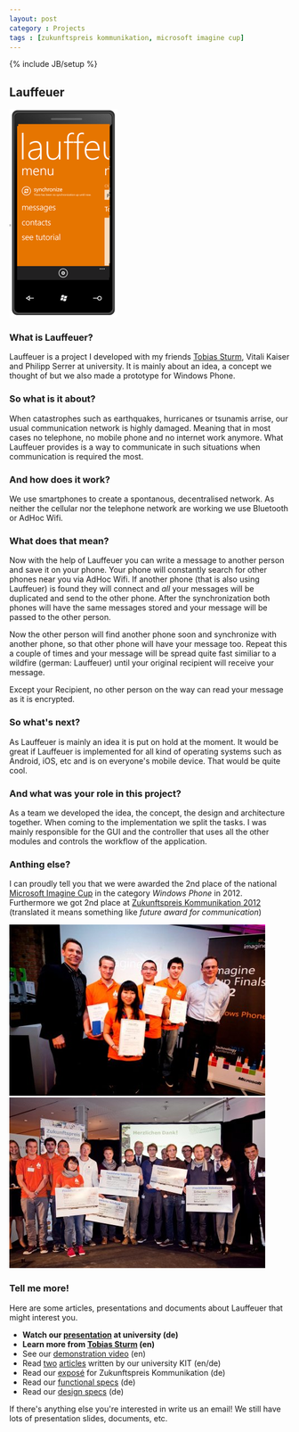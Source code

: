 ```yaml
---
layout: post
category : Projects
tags : [zukunftspreis kommunikation, microsoft imagine cup]
---
```

{% include JB/setup %}

## Lauffeuer

<div class="imageright">
    <img src="/assets/img/lauffeuer-screen.png">
</div>

### What is Lauffeuer?
Lauffeuer is a project I developed with my friends [Tobias Sturm](http://tobiassturm.de), Vitali Kaiser and Philipp Serrer at university.
It is mainly about an idea, a concept we thought of but we also made a prototype for Windows Phone.

### So what is it about?
When catastrophes such as earthquakes, hurricanes or tsunamis arrise, our usual communication network is highly damaged. Meaning that in most cases no telephone, no mobile phone and no internet work anymore. What Lauffeuer provides is a way to communicate in such situations when communication is required the most.

### And how does it work?
We use smartphones to create a spontanous, decentralised network. As neither the cellular nor the telephone network are working we use Bluetooth or AdHoc Wifi.

### What does that mean?
Now with the help of Lauffeuer you can write a message to another person and save it on your phone. Your phone will constantly search for other phones near you via AdHoc Wifi. If another phone (that is also using Lauffeuer) is found they will connect and _all_ your messages will be duplicated and send to the other phone. After the synchronization both phones will have the same messages stored and your message will be passed to the other person.

Now the other person will find another phone soon and synchronize with another phone, so that other phone will have your message too. Repeat this a couple of times and your message will be spread quite fast similiar to a wildfire (german: Lauffeuer) until your original recipient will receive your message.

Except your Recipient, no other person on the way can read your message as it is encrypted.

### So what's next?
As Lauffeuer is mainly an idea it is put on hold at the moment. It would be great if Lauffeuer is implemented for all kind of operating systems such as Android, iOS, etc and is on everyone's mobile device. That would be quite cool.

### And what was your role in this project?
As a team we developed the idea, the concept, the design and architecture together. When coming to the implementation we split the tasks. I was mainly responsible for the GUI and the controller that uses all the other modules and controls the workflow of the application.

### Anthing else?
I can proudly tell you that we were awarded the 2nd place of the national [Microsoft Imagine Cup](http://www.microsoft.com/germany/msdn/academic/imagine-cup/gewinner2012.aspx) in the category _Windows Phone_ in 2012. Furthermore we got 2nd place at [Zukunftspreis Kommunikation 2012](http://www.zukunftspreis-kommunikation.de/) (translated it means something like _future award for communication_)

![Imagine Cup](/assets/img/lauffeuer2.jpg "Team at Imagine Cup") ![Zukunftspreis Kommunikation](/assets/img/lauffeuer1.jpg "Team at Zukunftspreis Kommunikation")

### Tell me more!
Here are some articles, presentations and documents about Lauffeuer that might interest you.
* **Watch our [presentation](http://www.youtube.com/watch?v=u6wSHh9P3-s&feature=plcp) at university (de)**
* **Learn more from [Tobias Sturm](http://www.tobiassturm.de/projects/Lauffeuer.html) (en)**
* See our [demonstration video](http://www.youtube.com/watch?v=e8CByZDHHGg) (en)
* Read [two](http://www.informatik.kit.edu/309_6190.php) [articles](http://www.informatik.kit.edu/309_6483.php) written by our university KIT (en/de)
* Read our [exposé](/assets/docs/lauffeuer-expose.pdf) for Zukunftspreis Kommunikation (de)
* Read our [functional specs](/assets/docs/lauffeuer-pflichtenheft.pdf) (de)
* Read our [design specs](/assets/docs/lauffeuer-entwurfsdokument.pdf) (de)

If there's anything else you're interested in write us an email! We still have lots of presentation slides, documents, etc.

